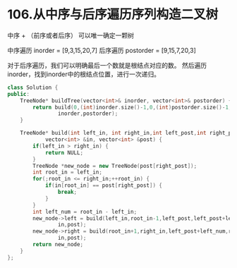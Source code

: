 # 106.从中序与后序遍历序列构造二叉树

中序 + （前序或者后序） 可以唯一确定一颗树

中序遍历 inorder = [9,3,15,20,7]
后序遍历 postorder = [9,15,7,20,3]

对于后序遍历，我们可以明确最后一个数就是根结点对应的数。
然后遍历inorder，找到inorder中的根结点位置，进行一次递归。

```cpp
class Solution {
public:
    TreeNode* buildTree(vector<int>& inorder, vector<int>& postorder) {
        return build(0,(int)inorder.size()-1,0,(int)postorder.size()-1,
				inorder,postorder);
    }

	TreeNode* build(int left_in, int right_in,int left_post,int right_post,
			vector<int> &in, vector<int> &post) {
		if(left_in > right_in) {
			return NULL;
		}
		TreeNode *new_node = new TreeNode(post[right_post]);
		int root_in = left_in;
		for(;root_in <= right_in;++root_in) {
			if(in[root_in] == post[right_post]) {
				break;
			}
		}
		int left_num = root_in - left_in;
		new_node->left = build(left_in,root_in-1,left_post,left_post+left_num-1,
				in,post);
		new_node->right = build(root_in+1,right_in,left_post+left_num,right_post-1,
				in,post);
		return new_node;
	}
};
```
